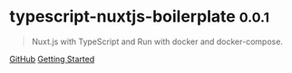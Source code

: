 # typescript-nuxtjs-boilerplate <small>0.0.1</small>

> Nuxt.js with TypeScript and Run with docker and docker-compose.

[GitHub](https://github.com/hisasann/typescript-nuxtjs-boilerplate)
[Getting Started](#typescript-nuxtjs-boilerplate)
